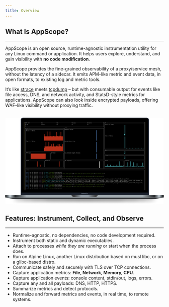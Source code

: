 ```yaml
---
title: Overview
---
```


## What Is AppScope?
---

AppScope is an open source, runtime-agnostic instrumentation utility for any Linux command or application. It helps users explore, understand, and gain visibility with **no code modification**. 

AppScope provides the fine-grained observability of a proxy/service mesh, without the latency of a sidecar. It emits APM-like metric and event data, in open formats, to existing log and metric tools.

It’s like [strace](https://strace.io/) meets [tcpdump](https://www.tcpdump.org/) – but with consumable output for events like file access, DNS, and network activity, and StatsD-style metrics for applications. AppScope can also look inside encrypted payloads, offering WAF-like visibility without proxying traffic. 
</br>
</br>


![AppScope in-terminal monitoring](./images/AppScope-GUI-screenshot.png)


## Features: Instrument, Collect, and Observe
---

- Runtime-agnostic, no dependencies, no code development required.
- Instrument both static and dynamic executables.
- Attach to processes *while they are running* or start when the process does.
- Run on Alpine Linux, another Linux distribution based on musl libc, or on a glibc-based distro.
- Communicate safely and securely with TLS over TCP connections.
- Capture application metrics: **File, Network, Memory, CPU**.
- Capture application events: console content, stdin/out, logs, errors.
- Capture any and all payloads: DNS, HTTP, HTTPS.
- Summarize metrics and detect protocols.
- Normalize and forward metrics and events, in real time, to remote systems.
